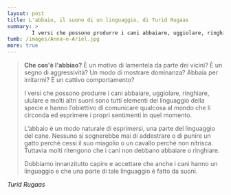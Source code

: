 ```yaml
---
layout: post
title: L'abbaio, il suono di un linguaggio, di Turid Rugaas
summary: >
        I versi che possono produrre i cani abbaiare, uggiolare, ringhiare, ululare e molti altri suoni sono tutti elementi del linguaggio della specie e hanno l’obiettivo di comunicare qualcosa al mondo che li circonda ed esprimere i propri sentimenti in quel momento.
tumb: /images/Anna-e-Ariel.jpg
more: true
---
```

<blockquote cite="Turid Rugaas">
<p><strong>Che cos'è l'abbiao?</strong>
È un motivo di lamentela da parte dei vicini?
È un segno di aggressività?
Un modo di mostrare dominanza?
Abbaia per irritarmi?
È un cattivo comportamento?</p>

<p>I versi che possono produrre i cani abbaiare, uggiolare, ringhiare, ululare e molti altri suoni sono tutti elementi del linguaggio della specie e hanno l’obiettivo di comunicare qualcosa al mondo che li circonda ed esprimere i propri sentimenti in quel momento.</p>

<p>L’abbaio è un modo naturale di esprimersi, una parte del linguaggio del cane. Nessuno si sognerebbe mai di addestrare o di punire un gatto perché cessi il suo miagolio o un cavallo perché non nitrisca. Tuttavia molti ritengono che i cani non debbano abbaiare o ringhiare.</p>

<p>Dobbiamo innanzitutto capire e accettare che anche i cani hanno un linguaggio e che una parte di tale linguaggio è fatto da suoni.</p>
</blockquote>
<cite>
  Turid Rugaas
</cite>

